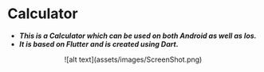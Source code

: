 # Calculator

- ***This is a Calculator which can be used on both Android as well as Ios.***
- ***It is based on Flutter and is created using Dart.***
<center>
![alt text](assets/images/ScreenShot.png)
</center>